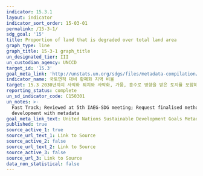 ```yaml
---
indicator: 15.3.1
layout: indicator
indicator_sort_order: 15-03-01
permalink: /15-3-1/
sdg_goal: '15'
title: Proportion of land that is degraded over total land area
graph_type: line
graph_title: 15-3-1 graph_title
un_designated_tier: III
un_custodian_agency: UNCCD
target_id: '15.3'
goal_meta_link: 'http://unstats.un.org/sdgs/files/metadata-compilation/Metadata-Goal-15.pdf'
indicator_name: 국토면적 대비 황폐화 지역 비율
target: 15.3 2030년까지 사막화 퇴치와 사막화, 가뭄, 홍수로 영향을 받은 토지를 포함하여, 황폐화된 토지 및 토양 복원, 그리고 토지 황폐화 가 없는 세계 달성을 위해 노력 
reporting_status: complete
un_sd_indicator_code: C150301
un_notes: >-
  Fast Track; Reviewed at 5th IAEG-SDG meeting; Request finalised methodology
  development with metadata
goal_meta_link_text: United Nations Sustainable Development Goals Metadata (pdf 456kB)
published: true
source_active_1: true
source_url_text_1: Link to Source
source_active_2: false
source_url_text_2: Link to Source
source_active_3: false
source_url_3: Link to Source
data_non_statistical: false
---
```

